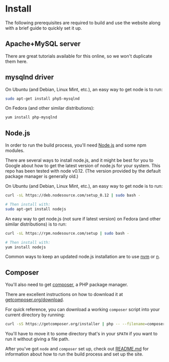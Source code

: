# Install

The following prerequisites are required to build and use the website along with a brief guide to quickly set it up.

## Apache+MySQL server

There are great tutorials available for this online, so we won't duplicate them here.

## mysqlnd driver

On Ubuntu (and Debian, Linux Mint, etc.), an easy way to get node is to run:
```sh
sudo apt-get install php5-mysqlnd
```

On Fedora (and other similar distributions):
```sh
yum install php-mysqlnd
```

## Node.js
In order to run the build process, you'll need [Node.js](https://nodejs.org/) and some npm modules.

There are several ways to install node.js, and it might be best for you to Google about how to get the latest version of node.js for your system. This repo has been tested with node v0.12. (The version provided by the default package manager is generally old.)

On Ubuntu (and Debian, Linux Mint, etc.), an easy way to get node is to run:
```sh
curl -sL https://deb.nodesource.com/setup_0.12 | sudo bash -

# Then install with:
sudo apt-get install nodejs
```

An easy way to get node.js (not sure if latest version) on Fedora (and other similar distributions) is to run:
```sh
curl -sL https://rpm.nodesource.com/setup | sudo bash -

# Then install with:
yum install nodejs
```

Common ways to keep an updated node.js installation are to use [nvm](https://github.com/creationix/nvm) or [n](https://github.com/tj/n).

## Composer
You'll also need to get [composer](https://getcomposer.org), a PHP package manager.

There are excellent instructions on how to download it at [getcomposer.org/download](https://getcomposer.org/download/).

For quick reference, you can download a working `composer` script into your current directory by running:
```sh
curl -sS https://getcomposer.org/installer | php -- --filename=composer
```
You'll have to move it to some directory that's in your `$PATH` if you want to run it without giving a file path.

After you've got `node` and `composer` set up, check out [README.md](README.md) for information about how to run the build process and set up the site.

